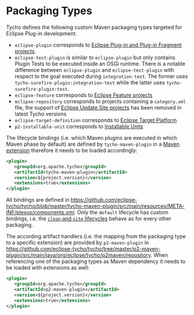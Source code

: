 # Packaging Types

Tycho defines the following custom Maven packaging types targeted for Eclipse Plug-in development.

* `eclipse-plugin` corresponds to [Eclipse Plug-in and Plug-in Fragment projects](https://github.com/eclipse-pde/eclipse.pde/blob/master/docs/User_Guide.md#Plug-in).
* `eclipse-test-plugin` is similar to `eclipse-plugin` but only contains Plugin Tests to be executed inside an OSGi runtime. There is a notable difference between `eclipse-plugin` and `eclipse-test-plugin` with respect to the goal executed during `integration-test`. The former uses `tycho-surefire-plugin:integration-test` while the latter uses `tycho-surefire-plugin:test`.
* `eclipse-feature` corresponds to [Eclipse Feature projects](https://github.com/eclipse-pde/eclipse.pde/blob/master/docs/User_Guide.md#Feature)
* `eclipse-repository` corresponds to projects containing a `category.xml` file, the support of [Eclipse Update Site projects](https://github.com/eclipse-pde/eclipse.pde/blob/master/docs/User_Guide.md#Update-Site) has been removed in latest Tycho versions
* `eclipse-target-definition` corresponds to [Eclipse Target Platform](https://github.com/eclipse-pde/eclipse.pde/blob/master/docs/User_Guide.md#Target_Platform)
* `p2-installable-unit` corresponds to [Installable Units](https://github.com/eclipse-equinox/p2/blob/master/docs/Installable_Units.md)

The lifecycle bindings (i.e. which Maven plugins are executed in which Maven phase by default) are defined by `tycho-maven-plugin` in a [Maven extension](https://maven.apache.org/guides/mini/guide-using-extensions.html) therefore it needs to be loaded accordingly:

```xml
<plugin>
   <groupId>org.apache.tycho</groupId>
   <artifactId>tycho-maven-plugin</artifactId>
   <version>${project.version}</version>
   <extensions>true</extensions>
</plugin>
```

All bindings are defined in <https://github.com/eclipse-tycho/tycho/blob/master/tycho-maven-plugin/src/main/resources/META-INF/plexus/components.xml>.
Only the `default` lifecycle has custom bindings, i.e. the [`clean` and `site` lifecycles](https://maven.apache.org/guides/introduction/introduction-to-the-lifecycle.html#lifecycle-reference) behave as for every other packaging.

The according artifact handlers (i.e. the mapping from the packaging type to a specific extension) are provided by `p2-maven-plugin` in <https://github.com/eclipse-tycho/tycho/tree/master/p2-maven-plugin/src/main/java/org/eclipse/tycho/p2maven/repository>. When referencing one of the packaging types as Maven dependency it needs to be loaded with extensions as well:

```xml
<plugin>
   <groupId>org.apache.tycho</groupId>
   <artifactId>p2-maven-plugin</artifactId>
   <version>${project.version}</version>
   <extensions>true</extensions>
</plugin>
```